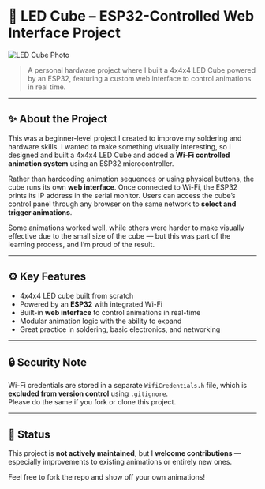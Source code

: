# 🔲 LED Cube – ESP32-Controlled Web Interface Project

![LED Cube Photo](/LedCube.jpg)

> A personal hardware project where I built a 4x4x4 LED Cube powered by an ESP32, featuring a custom web interface to control animations in real time.

---

## ✨ About the Project

This was a beginner-level project I created to improve my soldering and hardware skills. I wanted to make something visually interesting, so I designed and built a 4x4x4 LED Cube and added a **Wi-Fi controlled animation system** using an ESP32 microcontroller.

Rather than hardcoding animation sequences or using physical buttons, the cube runs its own **web interface**. Once connected to Wi-Fi, the ESP32 prints its IP address in the serial monitor. Users can access the cube’s control panel through any browser on the same network to **select and trigger animations**.

Some animations worked well, while others were harder to make visually effective due to the small size of the cube — but this was part of the learning process, and I’m proud of the result.

---

## ⚙️ Key Features

- 4x4x4 LED cube built from scratch
- Powered by an **ESP32** with integrated Wi-Fi
- Built-in **web interface** to control animations in real-time
- Modular animation logic with the ability to expand
- Great practice in soldering, basic electronics, and networking

---

## 🔒 Security Note

Wi-Fi credentials are stored in a separate `WifiCredentials.h` file, which is **excluded from version control** using `.gitignore`.  
Please do the same if you fork or clone this project.

---

## 🛑 Status

This project is **not actively maintained**, but I **welcome contributions** — especially improvements to existing animations or entirely new ones.

Feel free to fork the repo and show off your own animations!

